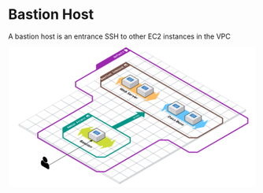# Bastion Host
A bastion host is an entrance SSH to other EC2 instances in the VPC

![Example](./files/diagrams/Bastion&#32;Host.svg)